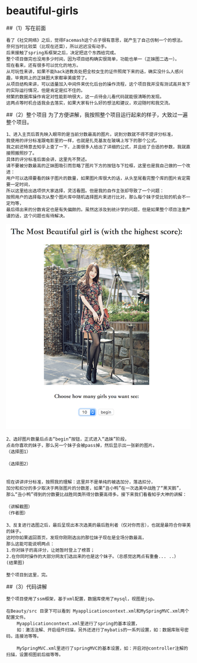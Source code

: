 # beautiful-girls

##（1）写在前面

    看了《社交网络》之后，觉得Facemash这个点子很有意思，就产生了自己仿制一个的想法。
    奈何当时比较菜（比现在还菜），所以迟迟没有动手。
    后来接触了spring系框架之后，决定把这个东西给完成。
    整个项目做完也没用多少时间，因为项目结构确实很简单，功能也单一（正妹图二选一）。
    现在看来，还有很多可以优化的地方。
    从可玩性来讲，如果不能hack进教务处把全校女生的证件照爬下来的话，确实没什么人感兴趣，毕竟网上的正妹图大家都审美疲劳了。
    从项目结构来讲，可以适量加入中间件来优化后台的操作流程，这个项目我并没有测试高并发下的实际运行情况，但是肯定是扛不住的。
    频繁的数据库操作肯定对性能影响很大，这一点待会儿看代码就能很清晰的发现。
    这两点等时机合适我会去落实，如果大家有什么好的想法和建议，欢迎随时和我交流。
    
##（2）整个项目
    为了方便讲解，我按照整个项目运行起来的样子，大致过一遍整个项目。
    
    1、进入主页后首先映入眼帘的是当前分数最高的图片。说到分数就不得不提评分标准，
    我使用的评分标准跟电影里的一样，也就是扎克基友在玻璃上写下的那个公式。
    我之前还特意去知乎上查了一下，上面很多人给出了详细的公式，并且给了合适的参数，我就直接照搬照抄了。
    具体的评分标准后面会讲，这里先不赘述。
    请不要被分数最高的正妹图吸引而忽略了图片下方的按钮与下拉框，这里也是我自己做的一个改进：
    用户可以选择要看的妹子图片的数量，如果图片库很大的话，从头至尾看完整个库的图片肯定需要一定时间，
    所以这里给出选项供大家选择，灵活看图。但是我的自作主张却导致了一个问题：
    按照用户的选择每次从整个图片库中随机选择图片来进行比对，那么每个妹子受比较的机会不一定均等，
    最后得出来的分数肯定也是有失偏颇的。虽然这涉及到统计学的问题，但是如果整个项目注重严谨的话，这个问题也有待解决。
  ![Image text](https://github.com/lao-zhang/beautiful-girls/blob/master/Beauty/img/1.png)
  
    2、选好图片数量后点击“begin”按钮，正式进入“选妹”阶段，
    点击你喜欢的妹子，那么另一个妹子会被pass掉，然后显示出一张新的图片。
    （选择图1）
    
    （选择图2）
    
    
    现在讲讲评分标准，按照我的理解：这里并不是单纯的被选加分，落选扣分，
    加分和扣分的多少取决于两张图片的分数差，如果“丑小鸭”在一次选美中战胜了“黑天鹅”，
    那么“丑小鸭”得到的分数要比战胜同类所得分数要高得多。接下来我们看看知乎大神的讲解：
    
    （讲解截图）
    （作者图）
    
    3、反复进行选图之后，最后呈现出本次选美的最后胜利者（仅对你而言），也就是最符合你审美的妹子。
    这时你如果返回首页，发现你刚刚选出的那位妹子现在是全场分数最高，
    那么这能可能说明两点：
    1.你对妹子的高评分，让她暂时登上了榜首；
    2.在你同时操作的大部分网友们选出来的也是这个妹子。（总感觉这两点有重叠... ..）
    (结果图)
    
    整个项目到这里，完。
    
    
##（3）代码讲解

    整个项目使用了ssm框架，基于xml配置，数据库使用了mysql，视图是jsp。
    
    在Beauty/src 目录下可以看到 Myapplicationcontext.xml和MySpringMVC.xml两个配置文件。
        Myapplicationcontext.xml里进行了spring的基本设置，
        如：激活注解、开启组件扫描，另外还进行了mybatis的一系列设置，如：数据库账号密码，连接池等等。
        
        MySpringMVC.xml里进行了springMVC的基本设置，如：开启对@controller注解的扫描，设置视图前后缀等等。
        
    
  
  

   
